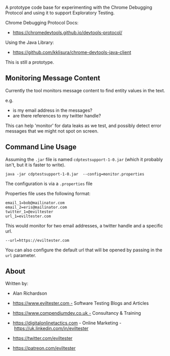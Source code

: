 A prototype code base for experimenting with the Chrome Debugging Protocol and using it to support Exploratory Testing.

Chrome Debugging Protocol Docs:

- https://chromedevtools.github.io/devtools-protocol/


Using the Java Library:

- https://github.com/kklisura/chrome-devtools-java-client

This is still a prototype.

## Monitoring Message Content

Currently the tool monitors message content to find entity values in the text.

e.g.

- is my email address in the messages?
- are there references to my twitter handle?

This can help 'monitor' for data leaks as we test, and possibly detect error messages that we might not spot on screen.

## Command Line Usage

Assuming the `.jar` file is named `cdptestsupport-1-0.jar` (which it probably isn't, but it is faster to write).

`java -jar cdptestsupport-1-0.jar  --config=monitor.properties`

The configuration is via a `.properties` file

Properties file uses the following format:

~~~~~~~~
email_1=bob@mailinator.com
email_2=eris@mailinator.com
twitter_1=@eviltester
url_1=eviltester.com
~~~~~~~~

This would monitor for two email addresses, a twitter handle and a specific url.

`--url=https://eviltester.com`

You can also configure the default url that will be opened by passing in the `url` parameter.

## About

Written by:

- Alan Richardson

- https://www.eviltester.com - Software Testing Blogs and Articles
- https://www.compendiumdev.co.uk - Consultancy & Training
- https://digitalonlinetactics.com - Online Marketing
- https://uk.linkedin.com/in/eviltester
- https://twitter.com/eviltester
- https://patreon.com/eviltester 